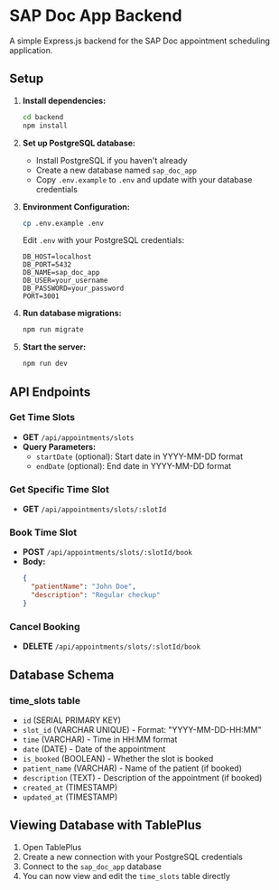 # SAP Doc App Backend

A simple Express.js backend for the SAP Doc appointment scheduling application.

## Setup

1. **Install dependencies:**
   ```bash
   cd backend
   npm install
   ```

2. **Set up PostgreSQL database:**
   - Install PostgreSQL if you haven't already
   - Create a new database named `sap_doc_app`
   - Copy `.env.example` to `.env` and update with your database credentials

3. **Environment Configuration:**
   ```bash
   cp .env.example .env
   ```
   Edit `.env` with your PostgreSQL credentials:
   ```
   DB_HOST=localhost
   DB_PORT=5432
   DB_NAME=sap_doc_app
   DB_USER=your_username
   DB_PASSWORD=your_password
   PORT=3001
   ```

4. **Run database migrations:**
   ```bash
   npm run migrate
   ```

5. **Start the server:**
   ```bash
   npm run dev
   ```

## API Endpoints

### Get Time Slots
- **GET** `/api/appointments/slots`
- **Query Parameters:**
  - `startDate` (optional): Start date in YYYY-MM-DD format
  - `endDate` (optional): End date in YYYY-MM-DD format

### Get Specific Time Slot
- **GET** `/api/appointments/slots/:slotId`

### Book Time Slot
- **POST** `/api/appointments/slots/:slotId/book`
- **Body:**
  ```json
  {
    "patientName": "John Doe",
    "description": "Regular checkup"
  }
  ```

### Cancel Booking
- **DELETE** `/api/appointments/slots/:slotId/book`

## Database Schema

### time_slots table
- `id` (SERIAL PRIMARY KEY)
- `slot_id` (VARCHAR UNIQUE) - Format: "YYYY-MM-DD-HH:MM"
- `time` (VARCHAR) - Time in HH:MM format
- `date` (DATE) - Date of the appointment
- `is_booked` (BOOLEAN) - Whether the slot is booked
- `patient_name` (VARCHAR) - Name of the patient (if booked)
- `description` (TEXT) - Description of the appointment (if booked)
- `created_at` (TIMESTAMP)
- `updated_at` (TIMESTAMP)

## Viewing Database with TablePlus

1. Open TablePlus
2. Create a new connection with your PostgreSQL credentials
3. Connect to the `sap_doc_app` database
4. You can now view and edit the `time_slots` table directly
